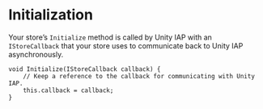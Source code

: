 Initialization
==============

Your store’s ``Initialize`` method is called by Unity IAP with an ``IStoreCallback`` that your store uses to communicate back to Unity IAP asynchronously.

````
void Initialize(IStoreCallback callback) {
    // Keep a reference to the callback for communicating with Unity IAP.
    this.callback = callback;
}
````